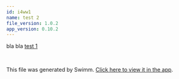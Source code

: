 ```yaml
---
id: i4ww1
name: test 2
file_version: 1.0.2
app_version: 0.10.2
---
```


bla bla [test 1](test-1.x83d5.sw.md)

<br/>

This file was generated by Swimm. [Click here to view it in the app](http://localhost:5000/repos/Z2l0aHViJTNBJTNBc3ItZXh0ZW5zaW9uJTNBJTNBZG91ZWs=/docs/i4ww1).